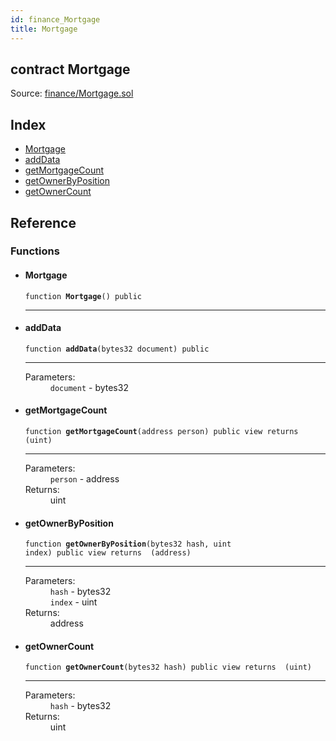 ```yaml
---
id: finance_Mortgage
title: Mortgage
---
```


<div class="contract-doc"><div class="contract"><h2 class="contract-header"><span class="contract-kind">contract</span> Mortgage</h2><div class="source">Source: <a href="https://github.com/FriendlyUser/solidity-smart-contracts//blob/v0.1.0/contracts/finance/Mortgage.sol" target="_blank">finance/Mortgage.sol</a></div></div><div class="index"><h2>Index</h2><ul><li><a href="finance_Mortgage.html#Mortgage">Mortgage</a></li><li><a href="finance_Mortgage.html#addData">addData</a></li><li><a href="finance_Mortgage.html#getMortgageCount">getMortgageCount</a></li><li><a href="finance_Mortgage.html#getOwnerByPosition">getOwnerByPosition</a></li><li><a href="finance_Mortgage.html#getOwnerCount">getOwnerCount</a></li></ul></div><div class="reference"><h2>Reference</h2><div class="functions"><h3>Functions</h3><ul><li><div class="item function"><span id="Mortgage" class="anchor-marker"></span><h4 class="name">Mortgage</h4><div class="body"><code class="signature">function <strong>Mortgage</strong><span>() </span><span>public </span></code><hr/></div></div></li><li><div class="item function"><span id="addData" class="anchor-marker"></span><h4 class="name">addData</h4><div class="body"><code class="signature">function <strong>addData</strong><span>(bytes32 document) </span><span>public </span></code><hr/><dl><dt><span class="label-parameters">Parameters:</span></dt><dd><div><code>document</code> - bytes32</div></dd></dl></div></div></li><li><div class="item function"><span id="getMortgageCount" class="anchor-marker"></span><h4 class="name">getMortgageCount</h4><div class="body"><code class="signature">function <strong>getMortgageCount</strong><span>(address person) </span><span>public </span><span>view </span><span>returns  (uint) </span></code><hr/><dl><dt><span class="label-parameters">Parameters:</span></dt><dd><div><code>person</code> - address</div></dd><dt><span class="label-return">Returns:</span></dt><dd>uint</dd></dl></div></div></li><li><div class="item function"><span id="getOwnerByPosition" class="anchor-marker"></span><h4 class="name">getOwnerByPosition</h4><div class="body"><code class="signature">function <strong>getOwnerByPosition</strong><span>(bytes32 hash, uint index) </span><span>public </span><span>view </span><span>returns  (address) </span></code><hr/><dl><dt><span class="label-parameters">Parameters:</span></dt><dd><div><code>hash</code> - bytes32</div><div><code>index</code> - uint</div></dd><dt><span class="label-return">Returns:</span></dt><dd>address</dd></dl></div></div></li><li><div class="item function"><span id="getOwnerCount" class="anchor-marker"></span><h4 class="name">getOwnerCount</h4><div class="body"><code class="signature">function <strong>getOwnerCount</strong><span>(bytes32 hash) </span><span>public </span><span>view </span><span>returns  (uint) </span></code><hr/><dl><dt><span class="label-parameters">Parameters:</span></dt><dd><div><code>hash</code> - bytes32</div></dd><dt><span class="label-return">Returns:</span></dt><dd>uint</dd></dl></div></div></li></ul></div></div></div>
